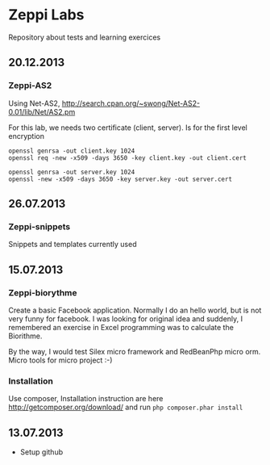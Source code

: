Zeppi Labs
============

Repository about tests and learning exercices

## 20.12.2013

### Zeppi-AS2

Using Net-AS2, http://search.cpan.org/~swong/Net-AS2-0.01/lib/Net/AS2.pm

For this lab, we needs two certificate (client, server). Is for the first level encryption

    openssl genrsa -out client.key 1024
    openssl req -new -x509 -days 3650 -key client.key -out client.cert
 
    openssl genrsa -out server.key 1024
    openssl -new -x509 -days 3650 -key server.key -out server.cert
 
## 26.07.2013

### Zeppi-snippets

Snippets and templates currently used

## 15.07.2013

### Zeppi-biorythme

Create a basic Facebook application. Normally I do an hello world, but is not very funny for facebook. I was looking for original idea and suddenly, I remembered an exercise in Excel programming was to calculate the Biorithme.

By the way, I would test Silex micro framework and RedBeanPhp micro orm. Micro tools for micro project :-)

###  Installation

Use composer,  Installation instruction are here http://getcomposer.org/download/ and run `php composer.phar install`


## 13.07.2013

  - Setup github
